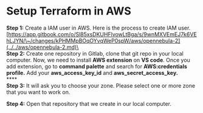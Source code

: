 # Setup Terraform in AWS

**Step 1:** Create a IAM user in AWS. Here is the process to create IAM user. \
[https://app.gitbook.com/o/Sl85xsDKUHFlvowLtBga/s/9wnMXVEmEJ7k6VEhLJYN/\~/changes/kPHMMpBOqOYvqWeP0spW/aws/opennebula-2](../../aws/opennebula-2.md)\
\
**Step 2:** Create one repository in Gitlab, clone that git repo in your local computer. Now, we need to install **AWS extension** on **VS code**. Once you add extension, go to **command palette** and search for **AWS:credentials profile.** Add your **aws\_access\_key\_id** and **aws\_secret\_access\_key.**\
****\
**Step 3:** It will ask you to choose your zone. Please select one or more zone that you want to work on.&#x20;

**Step 4:** Open that repository that we create in our local computer.
